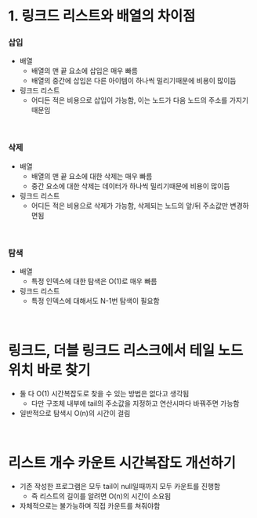 # 1. 링크드 리스트와 배열의 차이점

### 삽입

- 배열
  - 배열의 맨 끝 요소에 삽입은 매우 빠름
  - 배열의 중간에 삽입은 다른 아이템이 하나씩 밀리기때문에 비용이 많이듬
- 링크드 리스트
  - 어디든 적은 비용으로 삽입이 가능함, 이는 노드가 다음 노드의 주소를 가지기 때문임

<br>

### 삭제

- 배열
  - 배열의 맨 끝 요소에 대한 삭제는 매우 빠름
  - 중간 요소에 대한 삭제는 데이터가 하나씩 밀리기때문에 비용이 많이듬
- 링크드 리스트
  - 어디든 적은 비용으로 삭제가 가능함, 삭제되는 노드의 앞/뒤 주소값만 변경하면됨

<br>

### 탐색

- 배열
  - 특정 인덱스에 대한 탐색은 O(1)로 매우 빠름
- 링크드 리스트
  - 특정 인덱스에 대해서도 N-1번 탐색이 필요함

<br>

# 링크드, 더블 링크드 리스크에서 테일 노드 위치 바로 찾기

- 둘 다 O(1) 시간복잡도로 찾을 수 있는 방법은 없다고 생각됨
  - 다만 구조체 내부에 tail의 주소값을 지정하고 연산시마다 바꿔주면 가능함
- 일반적으로 탐색시 O(n)의 시간이 걸림

<br>

# 리스트 개수 카운트 시간복잡도 개선하기

- 기존 작성한 프로그램은 모두 tail이 null일때까지 모두 카운트를 진행함
  - 즉 리스트의 길이를 알려면 O(n)의 시간이 소요됨
- 자체적으로는 불가능하며 직접 카운트를 쳐줘야함
